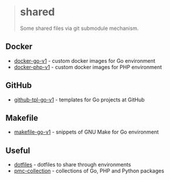 > # shared
>
> Some shared files via git submodule mechanism.

## Docker

- [docker-go-v1](../../tree/docker-go-v1) - custom docker images for Go environment
- [docker-php-v1](../../tree/docker-php-v1) - custom docker images for PHP environment

## GitHub

- [github-tpl-go-v1](../../tree/github-tpl-go-v1) - templates for Go projects at GitHub

## Makefile

- [makefile-go-v1](../../tree/makefile-go-v1) - snippets of GNU Make for Go environment

## Useful

- [dotfiles](../../tree/dotfiles) - dotfiles to share through environments
- [pmc-collection](../../tree/pmc-collection) - collections of Go, PHP and Python packages

